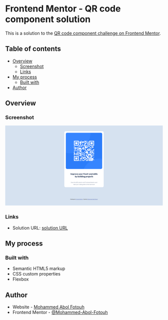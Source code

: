 # Frontend Mentor - QR code component solution

This is a solution to the [QR code component challenge on Frontend Mentor](https://www.frontendmentor.io/challenges/qr-code-component-iux_sIO_H).

## Table of contents

- [Overview](#overview)
  - [Screenshot](#screenshot)
  - [Links](#links)
- [My process](#my-process)
  - [Built with](#built-with)
- [Author](#author)


## Overview

### Screenshot

![screenshot of the project](/images/Screenshot.png)

### Links

- Solution URL: [solution URL](https://mohammed-abol-fotouh.github.io/qr-code-components/)

## My process

### Built with

- Semantic HTML5 markup
- CSS custom properties
- Flexbox

## Author

- Website - [Mohammed Abol Fotouh](https://mohammed-abol-fotouh.github.io/qr-code-components/)
- Frontend Mentor - [@Mohammed-Abol-Fotouh](https://www.frontendmentor.io/profile/Mohammed-Abol-Fotouh)
